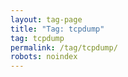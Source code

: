 ```yaml
---
layout: tag-page
title: "Tag: tcpdump"
tag: tcpdump
permalink: /tag/tcpdump/
robots: noindex
---
```

